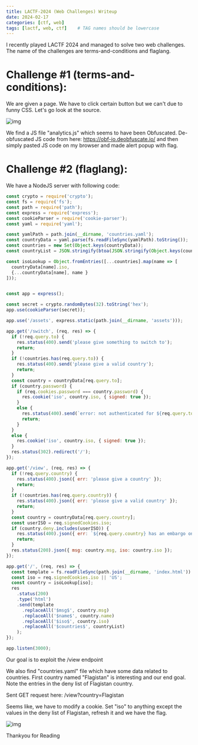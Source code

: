 ```yaml
---
title: LACTF-2024 (Web Challenges) Writeup
date: 2024-02-17
categories: [ctf, web]
tags: [lactf, web, ctf]    # TAG names should be lowercase
---
```


I recently played LACTF 2024 and managed to solve two web challenges. The name of the challenges are terms-and-conditions and flaglang.

# Challenge #1 (terms-and-conditions):

We are given a page. We have to click certain button but we can't due to funny CSS. Let's go look at the source.

![img](https://i.imgur.com/6oJiSQJ.jpeg)

We find a JS file "analytics.js" which seems to have been Obfuscated. De-obfuscated JS code from here: https://obf-io.deobfuscate.io/ and then simply pasted JS code on my browser and made alert popup with flag.

# Challenge #2 (flaglang):

We have a NodeJS server with following code:
```js
const crypto = require('crypto');
const fs = require('fs');
const path = require('path');
const express = require('express');
const cookieParser = require('cookie-parser');
const yaml = require('yaml');

const yamlPath = path.join(__dirname, 'countries.yaml');
const countryData = yaml.parse(fs.readFileSync(yamlPath).toString());
const countries = new Set(Object.keys(countryData));
const countryList = JSON.stringify(btoa(JSON.stringify(Object.keys(countryData))));

const isoLookup = Object.fromEntries([...countries].map(name => [
  countryData[name].iso,
  {...countryData[name], name }
]));


const app = express();

const secret = crypto.randomBytes(32).toString('hex');
app.use(cookieParser(secret));

app.use('/assets', express.static(path.join(__dirname, 'assets')));

app.get('/switch', (req, res) => {
  if (!req.query.to) {
    res.status(400).send('please give something to switch to');
    return;
  }
  if (!countries.has(req.query.to)) {
    res.status(400).send('please give a valid country');
    return;
  }
  const country = countryData[req.query.to];
  if (country.password) {
    if (req.cookies.password === country.password) {
      res.cookie('iso', country.iso, { signed: true });
    }
    else {
      res.status(400).send(`error: not authenticated for ${req.query.to}`);
      return;
    }
  }
  else {
    res.cookie('iso', country.iso, { signed: true });
  }
  res.status(302).redirect('/');
});

app.get('/view', (req, res) => {
  if (!req.query.country) {
    res.status(400).json({ err: 'please give a country' });
    return;
  }
  if (!countries.has(req.query.country)) {
    res.status(400).json({ err: 'please give a valid country' });
    return;
  }
  const country = countryData[req.query.country];
  const userISO = req.signedCookies.iso;
  if (country.deny.includes(userISO)) {
    res.status(400).json({ err: `${req.query.country} has an embargo on your country` });
    return;
  }
  res.status(200).json({ msg: country.msg, iso: country.iso });
});

app.get('/', (req, res) => {
  const template = fs.readFileSync(path.join(__dirname, 'index.html')).toString();
  const iso = req.signedCookies.iso || 'US';
  const country = isoLookup[iso];
  res
    .status(200)
    .type('html')
    .send(template
      .replaceAll('$msg$', country.msg)
      .replaceAll('$name$', country.name)
      .replaceAll('$iso$', country.iso)
      .replaceAll('$countries$', countryList)
    );
});

app.listen(3000);
```
Our goal is to exploit the /view endpoint 

We also find "countries.yaml" file which have some data related to countries. First country named "Flagistan" is interesting and our end goal. Note the entries in the deny list of Flagistan country.

Sent GET request here:
/view?country=Flagistan

Seems like, we have to modify a cookie. Set "iso" to anything except the values in the deny list of Flagistan, refresh it and we have the flag. 

![img](https://i.imgur.com/kOIp2ZK.jpeg)


Thankyou for Reading

